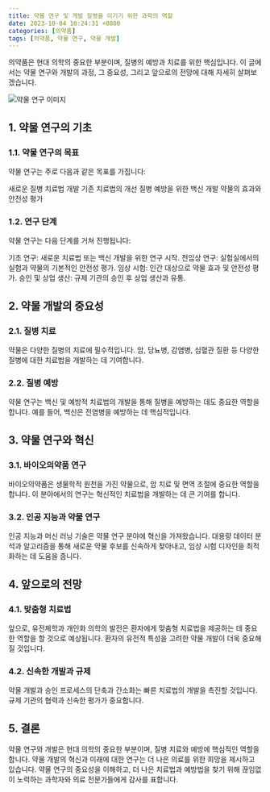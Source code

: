 ```yaml
---
title: 약물 연구 및 개발 질병을 이기기 위한 과학의 역할
date: 2023-10-04 10:24:31 +0800
categories: [의약품]
tags: [의약품, 약물 연구, 약물 개발]
---
```


의약품은 현대 의학의 중요한 부분이며, 질병의 예방과 치료를 위한 핵심입니다. 이 글에서는 약물 연구와 개발의 과정, 그 중요성, 그리고 앞으로의 전망에 대해 자세히 살펴보겠습니다.

![약물 연구 이미지](https://source.unsplash.com/1600x900/?pharmaceutical-research)

## 1. 약물 연구의 기초
### 1.1. 약물 연구의 목표
약물 연구는 주로 다음과 같은 목표를 가집니다:

새로운 질병 치료법 개발
기존 치료법의 개선
질병 예방을 위한 백신 개발
약물의 효과와 안전성 평가
### 1.2. 연구 단계
약물 연구는 다음 단계를 거쳐 진행됩니다:

기초 연구: 새로운 치료법 또는 백신 개발을 위한 연구 시작.
전임상 연구: 실험실에서의 실험과 약물의 기본적인 안전성 평가.
임상 시험: 인간 대상으로 약물 효과 및 안전성 평가.
승인 및 상업 생산: 규제 기관의 승인 후 상업 생산과 유통.
## 2. 약물 개발의 중요성
### 2.1. 질병 치료
약물은 다양한 질병의 치료에 필수적입니다. 암, 당뇨병, 감염병, 심혈관 질환 등 다양한 질병에 대한 치료법을 개발하는 데 기여합니다.

### 2.2. 질병 예방
약물 연구는 백신 및 예방적 치료법의 개발을 통해 질병을 예방하는 데도 중요한 역할을 합니다. 예를 들어, 백신은 전염병을 예방하는 데 핵심적입니다.

## 3. 약물 연구와 혁신
### 3.1. 바이오의약품 연구
바이오의약품은 생물학적 원천을 가진 약물으로, 암 치료 및 면역 조절에 중요한 역할을 합니다. 이 분야에서의 연구는 혁신적인 치료법을 개발하는 데 큰 기여를 합니다.

### 3.2. 인공 지능과 약물 연구
인공 지능과 머신 러닝 기술은 약물 연구 분야에 혁신을 가져왔습니다. 대용량 데이터 분석과 알고리즘을 통해 새로운 약물 후보를 신속하게 찾아내고, 임상 시험 디자인을 최적화하는 데 도움을 줍니다.

## 4. 앞으로의 전망
### 4.1. 맞춤형 치료법
앞으로, 유전체학과 개인화 의학의 발전은 환자에게 맞춤형 치료법을 제공하는 데 중요한 역할을 할 것으로 예상됩니다. 환자의 유전적 특성을 고려한 약물 개발이 더욱 중요해질 것입니다.

### 4.2. 신속한 개발과 규제
약물 개발과 승인 프로세스의 단축과 간소화는 빠른 치료법의 개발을 촉진할 것입니다. 규제 기관의 협력과 신속한 평가가 중요합니다.

## 5. 결론
약물 연구와 개발은 현대 의학의 중요한 부분이며, 질병 치료와 예방에 핵심적인 역할을 합니다. 약물 개발의 혁신과 미래에 대한 연구는 더 나은 의료를 위한 희망을 제시하고 있습니다. 약물 연구의 중요성을 이해하고, 더 나은 치료법과 예방법을 찾기 위해 끊임없이 노력하는 과학자와 의료 전문가들에게 감사를 표합니다.


